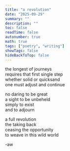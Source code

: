 ```yaml
---
title: "a revolution"
date: "2025-09-29"
summary: ""
description: ""
toc: false
readTime: false
autonumber: true
math: true
tags: ["poetry", "writing"]
showTags: false
hideBackToTop: false
---
```


the longest of journeys  
requires that first single step  
whether solid or quicksand  
one must adjust and continue  
  
no daring to be great  
a sight to be unbeheld  
simply to exist  
and to adjourn  
  
a full revolution  
the taking back  
ceasing the opportunity  
to weave in this wild world  


-aw